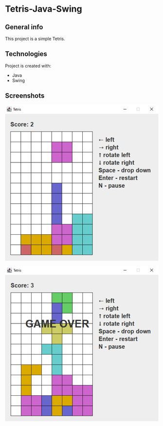 # Tetris-Java-Swing
## General info
This project is a simple Tetris.

## Technologies
Project is created with:
* Java
* Swing

## Screenshots
![ddd](https://github.com/Illia1F/Tetris-Java-Swing/blob/main/tetris_1.png)

![ddd](https://github.com/Illia1F/Tetris-Java-Swing/blob/main/tetris_gameOver.png)